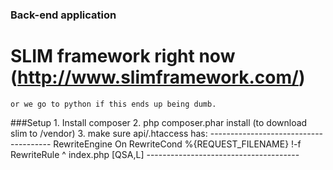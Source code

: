 ### Back-end application

# SLIM framework right now (http://www.slimframework.com/)
	or we go to python if this ends up being dumb. 

###Setup
	1. Install composer
	2. php composer.phar install (to download slim to /vendor)
	3. make sure api/.htaccess has:
			--------------------------------------
			RewriteEngine On
			RewriteCond %{REQUEST_FILENAME} !-f
			RewriteRule ^ index.php [QSA,L]
			--------------------------------------